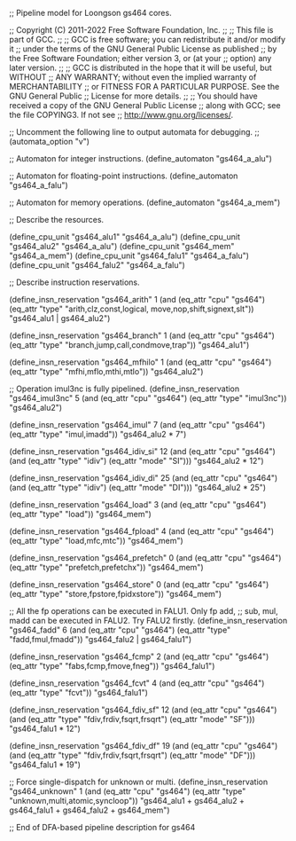 ;; Pipeline model for Loongson gs464 cores.

;; Copyright (C) 2011-2022 Free Software Foundation, Inc.
;;
;; This file is part of GCC.
;;
;; GCC is free software; you can redistribute it and/or modify it
;; under the terms of the GNU General Public License as published
;; by the Free Software Foundation; either version 3, or (at your
;; option) any later version.
;;
;; GCC is distributed in the hope that it will be useful, but WITHOUT
;; ANY WARRANTY; without even the implied warranty of MERCHANTABILITY
;; or FITNESS FOR A PARTICULAR PURPOSE.  See the GNU General Public
;; License for more details.
;;
;; You should have received a copy of the GNU General Public License
;; along with GCC; see the file COPYING3.  If not see
;; <http://www.gnu.org/licenses/>.

;; Uncomment the following line to output automata for debugging.
;; (automata_option "v")

;; Automaton for integer instructions.
(define_automaton "gs464_a_alu")

;; Automaton for floating-point instructions.
(define_automaton "gs464_a_falu")

;; Automaton for memory operations.
(define_automaton "gs464_a_mem")

;; Describe the resources.

(define_cpu_unit "gs464_alu1" "gs464_a_alu")
(define_cpu_unit "gs464_alu2" "gs464_a_alu")
(define_cpu_unit "gs464_mem" "gs464_a_mem")
(define_cpu_unit "gs464_falu1" "gs464_a_falu")
(define_cpu_unit "gs464_falu2" "gs464_a_falu")

;; Describe instruction reservations.

(define_insn_reservation "gs464_arith" 1
  (and (eq_attr "cpu" "gs464")
       (eq_attr "type" "arith,clz,const,logical,
			move,nop,shift,signext,slt"))
  "gs464_alu1 | gs464_alu2")

(define_insn_reservation "gs464_branch" 1
  (and (eq_attr "cpu" "gs464")
       (eq_attr "type" "branch,jump,call,condmove,trap"))
  "gs464_alu1")

(define_insn_reservation "gs464_mfhilo" 1
  (and (eq_attr "cpu" "gs464")
       (eq_attr "type" "mfhi,mflo,mthi,mtlo"))
  "gs464_alu2")

;; Operation imul3nc is fully pipelined.
(define_insn_reservation "gs464_imul3nc" 5
  (and (eq_attr "cpu" "gs464")
       (eq_attr "type" "imul3nc"))
  "gs464_alu2")

(define_insn_reservation "gs464_imul" 7
  (and (eq_attr "cpu" "gs464")
       (eq_attr "type" "imul,imadd"))
  "gs464_alu2 * 7")

(define_insn_reservation "gs464_idiv_si" 12
  (and (eq_attr "cpu" "gs464")
       (and (eq_attr "type" "idiv")
	    (eq_attr "mode" "SI")))
  "gs464_alu2 * 12")

(define_insn_reservation "gs464_idiv_di" 25
  (and (eq_attr "cpu" "gs464")
       (and (eq_attr "type" "idiv")
	    (eq_attr "mode" "DI")))
  "gs464_alu2 * 25")

(define_insn_reservation "gs464_load" 3
  (and (eq_attr "cpu" "gs464")
       (eq_attr "type" "load"))
  "gs464_mem")

(define_insn_reservation "gs464_fpload" 4
  (and (eq_attr "cpu" "gs464")
       (eq_attr "type" "load,mfc,mtc"))
  "gs464_mem")

(define_insn_reservation "gs464_prefetch" 0
  (and (eq_attr "cpu" "gs464")
       (eq_attr "type" "prefetch,prefetchx"))
  "gs464_mem")

(define_insn_reservation "gs464_store" 0
  (and (eq_attr "cpu" "gs464")
       (eq_attr "type" "store,fpstore,fpidxstore"))
  "gs464_mem")

;; All the fp operations can be executed in FALU1.  Only fp add,
;; sub, mul, madd can be executed in FALU2.  Try FALU2 firstly.
(define_insn_reservation "gs464_fadd" 6
  (and (eq_attr "cpu" "gs464")
       (eq_attr "type" "fadd,fmul,fmadd"))
  "gs464_falu2 | gs464_falu1")

(define_insn_reservation "gs464_fcmp" 2
  (and (eq_attr "cpu" "gs464")
       (eq_attr "type" "fabs,fcmp,fmove,fneg"))
  "gs464_falu1")

(define_insn_reservation "gs464_fcvt" 4
  (and (eq_attr "cpu" "gs464")
       (eq_attr "type" "fcvt"))
  "gs464_falu1")

(define_insn_reservation "gs464_fdiv_sf" 12
  (and (eq_attr "cpu" "gs464")
       (and (eq_attr "type" "fdiv,frdiv,fsqrt,frsqrt")
	    (eq_attr "mode" "SF")))
  "gs464_falu1 * 12")

(define_insn_reservation "gs464_fdiv_df" 19
  (and (eq_attr "cpu" "gs464")
       (and (eq_attr "type" "fdiv,frdiv,fsqrt,frsqrt")
	    (eq_attr "mode" "DF")))
  "gs464_falu1 * 19")

;; Force single-dispatch for unknown or multi.
(define_insn_reservation "gs464_unknown" 1
  (and (eq_attr "cpu" "gs464")
       (eq_attr "type" "unknown,multi,atomic,syncloop"))
  "gs464_alu1 + gs464_alu2 + gs464_falu1 + gs464_falu2 + gs464_mem")

;; End of DFA-based pipeline description for gs464
